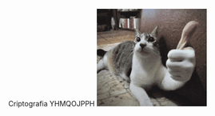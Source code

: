 Criptografia
YHMQOJPPH
![Gato](https://github.com/Gabriel-Assis-Silva/Gabriel-Assis-Silva/blob/main/tamm-cat.gif)
